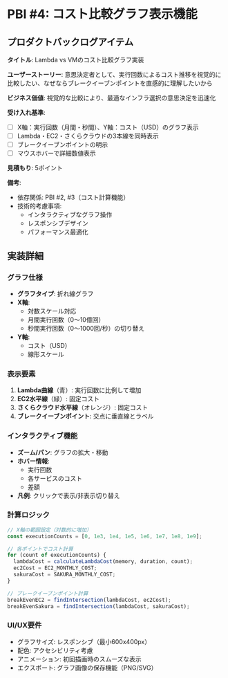 # PBI #4: コスト比較グラフ表示機能

## プロダクトバックログアイテム

**タイトル**: Lambda vs VMのコスト比較グラフ実装

**ユーザーストーリー**: 
意思決定者として、実行回数によるコスト推移を視覚的に比較したい、なぜならブレークイーブンポイントを直感的に理解したいから

**ビジネス価値**: 
視覚的な比較により、最適なインフラ選択の意思決定を迅速化

**受け入れ基準**:
- [ ] X軸：実行回数（月間・秒間）、Y軸：コスト（USD）のグラフ表示
- [ ] Lambda・EC2・さくらクラウドの3本線を同時表示
- [ ] ブレークイーブンポイントの明示
- [ ] マウスホバーで詳細数値表示

**見積もり**: 5ポイント

**備考**: 
- 依存関係: PBI #2, #3（コスト計算機能）
- 技術的考慮事項:
  - インタラクティブなグラフ操作
  - レスポンシブデザイン
  - パフォーマンス最適化

## 実装詳細

### グラフ仕様
- **グラフタイプ**: 折れ線グラフ
- **X軸**: 
  - 対数スケール対応
  - 月間実行回数（0〜10億回）
  - 秒間実行回数（0〜1000回/秒）の切り替え
- **Y軸**: 
  - コスト（USD）
  - 線形スケール

### 表示要素
1. **Lambda曲線**（青）: 実行回数に比例して増加
2. **EC2水平線**（緑）: 固定コスト
3. **さくらクラウド水平線**（オレンジ）: 固定コスト
4. **ブレークイーブンポイント**: 交点に垂直線とラベル

### インタラクティブ機能
- **ズーム/パン**: グラフの拡大・移動
- **ホバー情報**: 
  - 実行回数
  - 各サービスのコスト
  - 差額
- **凡例**: クリックで表示/非表示切り替え

### 計算ロジック
```javascript
// X軸の範囲設定（対数的に増加）
const executionCounts = [0, 1e3, 1e4, 1e5, 1e6, 1e7, 1e8, 1e9];

// 各ポイントでコスト計算
for (count of executionCounts) {
  lambdaCost = calculateLambdaCost(memory, duration, count);
  ec2Cost = EC2_MONTHLY_COST;
  sakuraCost = SAKURA_MONTHLY_COST;
}

// ブレークイーブンポイント計算
breakEvenEC2 = findIntersection(lambdaCost, ec2Cost);
breakEvenSakura = findIntersection(lambdaCost, sakuraCost);
```

### UI/UX要件
- グラフサイズ: レスポンシブ（最小600x400px）
- 配色: アクセシビリティ考慮
- アニメーション: 初回描画時のスムーズな表示
- エクスポート: グラフ画像の保存機能（PNG/SVG）